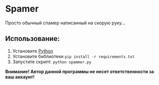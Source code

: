# Spamer
Просто обычный спамер написанный на скорую руку...

## Использование:

1. Установите [Python](https://www.python.org/download)
2. Установите библиотеки ```pip install -r requirements.txt```
3. Запустите скрипт. ```python spammer.py```


**Внимание! Автор данной программы не несет ответственности за ваш аккаунт!**
